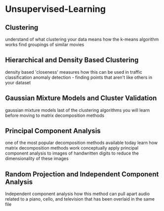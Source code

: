 # Unsupervised-Learning

## Clustering
  understand of what clustering your data means
	how the k-means algorithm works
	find groupings of similar movies
	
## Hierarchical and Density Based Clustering
   density based 'closeness' measures
	 how this can be used in traffic classification
	 anomaly detection - finding points that aren't like others in your dataset
	 
## Gaussian Mixture Models and Cluster Validation
  gaussian mixture models
	last of the clustering algorithms you will learn before moving to matrix decomposition methods

## Principal Component Analysis
  one of the most popular decomposition methods available today
	learn how matrix decomposition methods work conceptually
	apply principal component analysis to images of handwritten digits to reduce the dimensionality of these images
	
## Random Projection and Independent Component Analysis
  Independent component analysis
	how this method can pull apart audio related to a piano, cello, and television that has been overlaid in the same file
